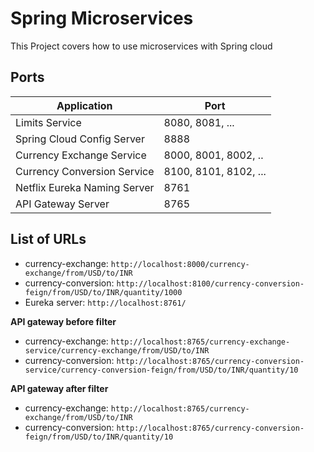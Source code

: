 # Spring Microservices

This Project covers how to use microservices with Spring cloud

## Ports

|     Application       |     Port          |
| ------------- | ------------- |
| Limits Service | 8080, 8081, ... |
| Spring Cloud Config Server | 8888 |
| Currency Exchange Service | 8000, 8001, 8002, ..  |
| Currency Conversion Service | 8100, 8101, 8102, ... |
| Netflix Eureka Naming Server | 8761 |
| API Gateway Server | 8765 |


## List of URLs
- currency-exchange: `http://localhost:8000/currency-exchange/from/USD/to/INR`
- currency-conversion: `http://localhost:8100/currency-conversion-feign/from/USD/to/INR/quantity/1000`
- Eureka server: `http://localhost:8761/`

**API gateway before filter**
- currency-exchange: `http://localhost:8765/currency-exchange-service/currency-exchange/from/USD/to/INR`
- currency-conversion: `http://localhost:8765/currency-conversion-service/currency-conversion-feign/from/USD/to/INR/quantity/10`

**API gateway after filter**
- currency-exchange: `http://localhost:8765/currency-exchange/from/USD/to/INR`
- currency-conversion: `http://localhost:8765/currency-conversion-feign/from/USD/to/INR/quantity/10`